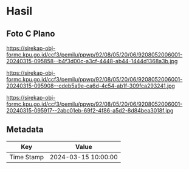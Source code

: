 # Hasil

## Foto C Plano

https://sirekap-obj-formc.kpu.go.id/ccf3/pemilu/ppwp/92/08/05/20/06/9208052006001-20240315-095858--b4f3d00c-a3cf-4448-ab44-1444d1368a3b.jpg

https://sirekap-obj-formc.kpu.go.id/ccf3/pemilu/ppwp/92/08/05/20/06/9208052006001-20240315-095908--cdeb5a9e-ca6d-4c54-ab1f-309fca293241.jpg

https://sirekap-obj-formc.kpu.go.id/ccf3/pemilu/ppwp/92/08/05/20/06/9208052006001-20240315-095917--2abc01eb-69f2-4f86-a5d2-8d84bea3018f.jpg


## Metadata

| Key        | Value               |
| ---------- | ------------------- |
| Time Stamp | 2024-03-15 10:00:00 |



